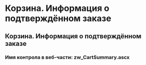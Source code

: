 ﻿---
description: 2.4.7
---
# Корзина. Информация о подтверждённом заказе
## Корзина. Информация о подтверждённом заказе
### Имя контрола в веб-части: zw_CartSummary.ascx

